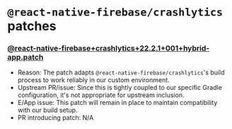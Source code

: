 # `@react-native-firebase/crashlytics` patches

### [@react-native-firebase+crashlytics+22.2.1+001+hybrid-app.patch](@react-native-firebase+crashlytics+22.2.1+001+hybrid-app.patch)

- Reason: The patch adapts `@react-native-firebase/crashlytics`'s build process to work reliably in our custom environment.
- Upstream PR/issue: Since this is tightly coupled to our specific Gradle configuration, it's not appropriate for upstream inclusion.
- E/App issue: This patch will remain in place to maintain compatibility with our build setup.
- PR introducing patch: N/A